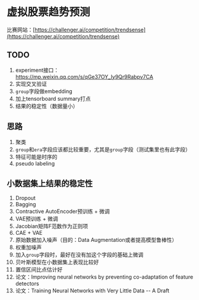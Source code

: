 # 虚拟股票趋势预测

比赛网站：[https://challenger.ai/competition/trendsense](https://challenger.ai/competition/trendsense)

## TODO

1. experiment接口：https://mp.weixin.qq.com/s/qGe37OY_Iy9Qr9Rabpv7CA
1. 实现交叉验证
1. `group`字段做embedding
1. 加上tensorboard summary打点
1. 结果的稳定性（数据量小）

## 思路

1. 聚类
1. `group`和`era`字段应该都比较重要，尤其是`group`字段（测试集里也有此字段）
1. 特征可能是时序的
1. pseudo labeling

## 小数据集上结果的稳定性

1. Dropout
1. Bagging
1. Contractive AutoEncoder预训练 + 微调
1. VAE预训练 + 微调
1. Jacobian矩阵F范数作为正则项
1. CAE + VAE
1. 原始数据加入噪声（目的：Data Augmentation或者提高模型鲁棒性）
1. 权重加噪声
1. 加入`group`字段时，最好在没有加这个字段的基础上微调
1. 贝叶斯模型在小数据集上表现比较好
1. 置信区间比点估计好
1. 论文：Improving neural networks by preventing co-adaptation of feature detectors
1. 论文：Training Neural Networks with Very Little Data -- A Draft
